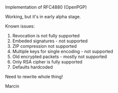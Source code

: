 Implementation of RFC4880 (OpenPGP)

Working, but it's in early alpha stage.

Known issues:

1. Revocation is not fully supported
2. Embeded signatures - not supported
3. ZIP compression not supported
4. Multiple keys for single encoding - not supported
5. Old encrypted packets - mostly not supported
6. Only RSA cipher is fully supported
7. Defaults hardcoded

Need to rewrite whole thing!

Marcin